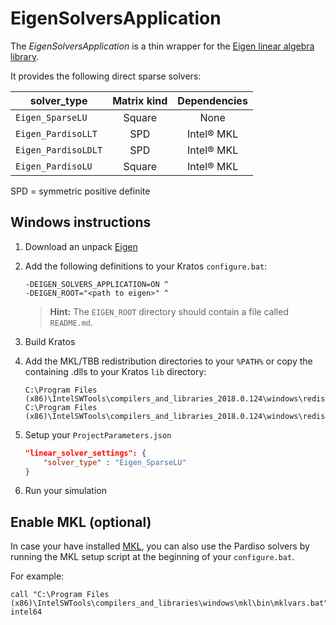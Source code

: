 # EigenSolversApplication

The *EigenSolversApplication* is a thin wrapper for the [Eigen linear algebra library](http://eigen.tuxfamily.org/index.php?title=Main_Page).

It provides the following direct sparse solvers:

| solver_type         | Matrix kind | Dependencies |
|---------------------|:-----------:|:------------:|
| `Eigen_SparseLU`    | Square      | None         |
| `Eigen_PardisoLLT`  | SPD         | Intel® MKL   |
| `Eigen_PardisoLDLT` | SPD         | Intel® MKL   |
| `Eigen_PardisoLU`   | Square      | Intel® MKL   |

SPD = symmetric positive definite

## Windows instructions

1. Download an unpack [Eigen](http://bitbucket.org/eigen/eigen/get/3.3.4.zip)

2. Add the following definitions to your Kratos `configure.bat`:

    ```batch
    -DEIGEN_SOLVERS_APPLICATION=ON ^
    -DEIGEN_ROOT="<path to eigen>" ^
    ```

    > **Hint:** The `EIGEN_ROOT` directory should contain a file called `README.md`.

3. Build Kratos

4. Add the MKL/TBB redistribution directories to your `%PATH%` or copy the containing .dlls to your Kratos `lib` directory:

    ```
    C:\Program Files (x86)\IntelSWTools\compilers_and_libraries_2018.0.124\windows\redist\intel64_win\mkl\
    C:\Program Files (x86)\IntelSWTools\compilers_and_libraries_2018.0.124\windows\redist\intel64_win\tbb\vc_mt\
    ```

5. Setup your `ProjectParameters.json`

    ```json
    "linear_solver_settings": {
        "solver_type" : "Eigen_SparseLU"
    }
    ```

6. Run your simulation

## Enable MKL (optional)

In case your have installed [MKL](https://software.intel.com/en-us/mkl), you can also use the Pardiso solvers by running the MKL setup script at the beginning of your `configure.bat`.

For example:

```batch
call "C:\Program Files (x86)\IntelSWTools\compilers_and_libraries\windows\mkl\bin\mklvars.bat" intel64
```